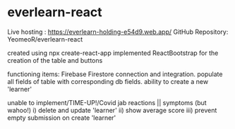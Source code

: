 # everlearn-react
Live hosting : https://everlearn-holding-e54d9.web.app/
GitHub Repository: YeomeoR/everlearn-react

created using npx create-react-app
implemented ReactBootstrap for the creation of the table and buttons


functioning items:
Firebase Firestore connection and integration.
populate all fields of table with corresponding db fields.
ability to create a new 'learner'

unable to implement/TIME-UP!/Covid jab reactions || symptoms (but wahoo!)
i) delete and update 'learner'
ii) show average score
iii) prevent empty submission on create 'learner'


